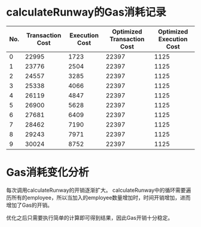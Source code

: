 # calculateRunway的Gas消耗记录

|No.|Transaction Cost|Execution Cost|Optimized Transaction Cost|Optimized Execution Cost|
|---|----------------|--------------|--------------------------|------------------------|
|0  |22995           |1723          |22397                     |1125                    |
|1  |23776           |2504          |22397                     |1125                    |
|2  |24557           |3285          |22397                     |1125                    |
|3  |25338           |4066          |22397                     |1125                    |
|4  |26119           |4847          |22397                     |1125                    |
|5  |26900           |5628          |22397                     |1125                    |
|6  |27681           |6409          |22397                     |1125                    |
|7  |28462           |7190          |22397                     |1125                    |
|8  |29243           |7971          |22397                     |1125                    |
|9  |30024           |8752          |22397                     |1125                    |

# Gas消耗变化分析

每次调用calculateRunway的开销逐渐扩大。
calculateRunway中的循环需要遍历所有的employee，所以当加入的employee数量增加时，时间开销增加，进而增加了Gas的开销。

优化之后只需要执行简单的计算即可得到结果，因此Gas开销十分稳定。
